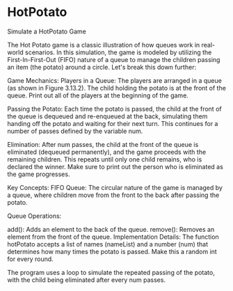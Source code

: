 # HotPotato
Simulate a HotPotato Game

The Hot Potato game is a classic illustration of how queues work in real-world scenarios. In this simulation, the game is modeled by utilizing the First-In-First-Out (FIFO) nature of a queue to manage the children passing an item (the potato) around a circle. Let's break this down further:

Game Mechanics:
Players in a Queue: The players are arranged in a queue (as shown in Figure 3.13.2). The child holding the potato is at the front of the queue. Print out all of the players at the beginning of the game.

Passing the Potato: Each time the potato is passed, the child at the front of the queue is dequeued and re-enqueued at the back, simulating them handing off the potato and waiting for their next turn. This continues for a number of passes defined by the variable num.

Elimination: After num passes, the child at the front of the queue is eliminated (dequeued permanently), and the game proceeds with the remaining children. This repeats until only one child remains, who is declared the winner. Make sure to print out the person who is eliminated as the game progresses.

Key Concepts:
FIFO Queue: The circular nature of the game is managed by a queue, where children move from the front to the back after passing the potato.

Queue Operations:

add(): Adds an element to the back of the queue.
remove(): Removes an element from the front of the queue.
Implementation Details:
The function hotPotato accepts a list of names (nameList) and a number (num) that determines how many times the potato is passed. Make this a random int for every round.

The program uses a loop to simulate the repeated passing of the potato, with the child being eliminated after every num passes.
